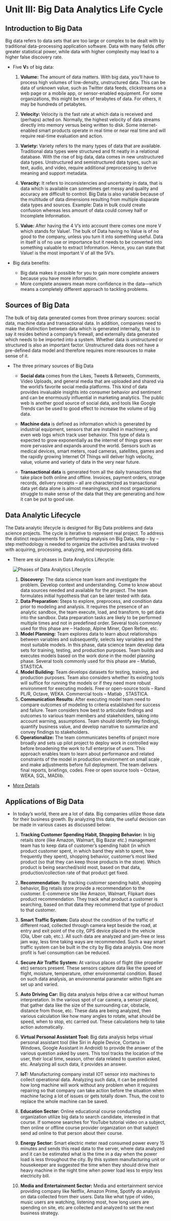 # Unit III: Big Data Analytics Life Cycle

## Introduction to Big Data

Big data refers to data sets that are too large or complex to be dealt with by
traditional data-processing application software. Data with many fields offer
greater statistical power, while data with higher complexity may lead to a
higher false discovery rate.

*   Five **V**s of big data:

    1.  **Volume:**	The amount of data matters. With big data, you’ll have to
        process high volumes of low-density, unstructured data. This can be data of
        unknown value, such as Twitter data feeds, clickstreams on a web page or a
        mobile app, or sensor-enabled equipment. For some organizations, this might
        be tens of terabytes of data. For others, it may be hundreds of petabytes.

    2.  **Velocity:**	Velocity is the fast rate at which data is received and
        (perhaps) acted on. Normally, the highest velocity of data streams directly
        into memory versus being written to disk. Some internet-enabled smart
        products operate in real time or near real time and will require real-time
        evaluation and action.

    3.  **Variety:**	Variety refers to the many types of data that are
        available. Traditional data types were structured and fit neatly in a
        relational database. With the rise of big data, data comes in new
        unstructured data types. Unstructured and semistructured data types, such as
        text, audio, and video, require additional preprocessing to derive meaning
        and support metadata.

    4.  **Veracity:** It refers to inconsistencies and uncertainty in data, that
        is data which is available can sometimes get messy and quality and accuracy
        are difficult to control. Big Data is also variable because of the multitude
        of data dimensions resulting from multiple disparate data types and sources.
        Example: Data in bulk could create confusion whereas less amount of data
        could convey half or Incomplete Information.

    5.  **Value:** After having the 4 V’s into account there comes one more V
        which stands for Value!. The bulk of Data having no Value is of no good to
        the company, unless you turn it into something useful. Data in itself is of
        no use or importance but it needs to be converted into something valuable to
        extract Information. Hence, you can state that Value! is the most important
        V of all the 5V’s.

*   Big data benefits:
    *   Big data makes it possible for you to gain more complete answers because
        you have more information.
    *   More complete answers mean more confidence in the data—which means a
        completely different approach to tackling problems.

## Sources of Big Data

The bulk of big data generated comes from three primary sources: social data,
machine data and transactional data. In addition, companies need to make the
distinction between data which is generated internally, that is to say it
resides behind a company’s firewall, and externally data generated which needs
to be imported into a system. Whether data is unstructured or structured is also
an important factor. Unstructured data does not have a pre-defined data model
and therefore requires more resources to make sense of it.

*   The three primary sources of  Big Data

    *   **Social data** comes from the Likes, Tweets & Retweets, Comments, Video
        Uploads, and general media that are uploaded and shared via the world’s
        favorite social media platforms. This kind of data provides invaluable
        insights into consumer behavior and sentiment and can be enormously
        influential in marketing analytics. The public web is another good
        source of social data, and tools like Google Trends can be used to good
        effect to increase the volume of big data.

    *   **Machine data** is defined as information which is generated by
        industrial equipment, sensors that are installed in machinery, and even
        web logs which track user behavior. This type of data is expected to
        grow exponentially as the internet of things grows ever more pervasive
        and expands around the world. Sensors such as medical devices, smart
        meters, road cameras, satellites, games and the rapidly growing Internet
        Of Things will deliver high velocity, value, volume and variety of data
        in the very near future.

    *   **Transactional data** is generated from all the daily transactions that
        take place both online and offline. Invoices, payment orders, storage
        records, delivery receipts – all are characterized as transactional data
        yet data alone is almost meaningless, and most organizations struggle to
        make sense of the data that they are generating and how it can be put to
        good use.

## Data Analytic Lifecycle

The Data analytic lifecycle is designed for Big Data problems and data science
projects. The cycle is iterative to represent real project. To address the
distinct requirements for performing analysis on Big Data, step – by – step
methodology is needed to organize the activities and tasks involved with
acquiring, processing, analyzing, and repurposing data.

*   There are six phases in Data Analytics Lifecycle:

    ![Phases of Data Analytics Lifecycle](pictures/phases.jpg)

    1.  **Discovery:** The data science team learn and investigate the problem.
        Develop context and understanding. Come to know about data sources needed
        and available for the project. The team formulates initial hypothesis that
        can be later tested with data.
    2.  **Data Preparation:** Steps to explore, preprocess, and condition data
        prior to modeling and analysis. It requires the presence of an analytic
        sandbox, the team execute, load, and transform, to get data into the
        sandbox. Data preparation tasks are likely to be performed multiple times
        and not in predefined order. Several tools commonly used for this phase are
        – Hadoop, Alpine Miner, Open Refine, etc.
    3.  **Model Planning:** Team explores data to learn about relationships
        between variables and subsequently, selects key variables and the most
        suitable models. In this phase, data science team develop data sets for
        training, testing, and production purposes. Team builds and executes models
        based on the work done in the model planning phase. Several tools commonly
        used for this phase are – Matlab, STASTICA.
    4.  **Model Building:** Team develops datasets for testing, training, and
        production purposes. Team also considers whether its existing tools will
        suffice for running the models or if they need more robust environment for
        executing models. Free or open-source tools – Rand PL/R, Octave, WEKA.
        Commercial tools – Matlab , STASTICA.
    5.  **Communication Results:** After executing model team need to compare
        outcomes of modeling to criteria established for success and failure. Team
        considers how best to articulate findings and outcomes to various team
        members and stakeholders, taking into account warning, assumptions. Team
        should identify key findings, quantify business value, and develop narrative
        to summarize and convey findings to stakeholders.
    6.  **Operationalize:** The team communicates benefits of project more
        broadly and sets up pilot project to deploy work in controlled way before
        broadening the work to full enterprise of users. This approach enables team
        to learn about performance and related constraints of the model in
        production environment on small scale  , and make adjustments before full
        deployment. The team delivers final reports, briefings, codes. Free or open
        source tools – Octave, WEKA, SQL, MADlib.

*   [More Details](https://www.jigsawacademy.com/blogs/hr-analytics/data-analytics-lifecycle/)

## Applications of Big Data

*   In today’s world, there are a lot of data. Big companies utilize those data for their business growth. By analyzing this data, the useful decision can be made in various cases as discussed below:

    1.  **Tracking Customer Spending Habit, Shopping Behavior:** In big retails
        store (like Amazon, Walmart, Big Bazar etc.) management team has to keep
        data of customer’s spending habit (in which product customer spent, in
        which band they wish to spent, how frequently they spent), shopping
        behavior, customer’s most liked product (so that they can keep those
        products in the store). Which product is being searched/sold most, based
        on that data, production/collection rate of that product get fixed.

    2.  **Recommendation:** By tracking customer spending habit, shopping
        behavior, Big retails store provide a recommendation to the customer.
        E-commerce site like Amazon, Walmart, Flipkart does product
        recommendation. They track what product a customer is searching, based on
        that data they recommend that type of product to that customer.

    3.  **Smart Traffic System:** Data about the condition of the traffic of
        different road, collected through camera kept beside the road, at entry
        and exit point of the city, GPS device placed in the vehicle (Ola, Uber
        cab, etc.). All such data are analyzed and jam-free or less jam way, less
        time taking ways are recommended. Such a way smart traffic system can be
        built in the city by Big data analysis. One more profit is fuel
        consumption can be reduced.

    4.  **Secure Air Traffic System:** At various places of flight (like
        propeller etc) sensors present. These sensors capture data like the speed
        of flight, moisture, temperature, other environmental condition. Based on
        such data analysis, an environmental parameter within flight are set up
        and varied.

    5.  **Auto Driving Car:** Big data analysis helps drive a car without human
        interpretation. In the various spot of car camera, a sensor placed, that
        gather data like the size of the surrounding car, obstacle, distance from
        those, etc. These data are being analyzed, then various calculation like
        how many angles to rotate, what should be speed, when to stop, etc
        carried out. These calculations help to take action automatically.

    6.  **Virtual Personal Assistant Tool:** Big data analysis helps virtual
        personal assistant tool (like Siri in Apple Device, Cortana in Windows,
        Google Assistant in Android) to provide the answer of the various
        question asked by users. This tool tracks the location of the user, their
        local time, season, other data related to question asked, etc. Analyzing
        all such data, it provides an answer.

    7.  **IoT:** Manufacturing company install IOT sensor into machines to
        collect operational data. Analyzing such data, it can be predicted how
        long machine will work without any problem when it requires repairing so
        that company can take action before the situation when machine facing a
        lot of issues or gets totally down. Thus, the cost to replace the whole
        machine can be saved.

    8.  **Education Sector:** Online educational course conducting organization
        utilize big data to search candidate, interested in that course. If
        someone searches for YouTube tutorial video on a subject, then online or
        offline course provider organization on that subject send ad online to
        that person about their course.

    9.  **Energy Sector:** Smart electric meter read consumed power every 15
        minutes and sends this read data to the server, where data analyzed and
        it can be estimated what is the time in a day when the power load is less
        throughout the city. By this system manufacturing unit or housekeeper are
        suggested the time when they should drive their heavy machine in the
        night time when power load less to enjoy less electricity bill.

    10. **Media and Entertainment Sector:** Media and entertainment service
        providing company like Netflix, Amazon Prime, Spotify do analysis on
        data collected from their users. Data like what type of video, music
        users are watching, listening most, how long users are spending on site,
        etc are collected and analyzed to set the next business strategy.
